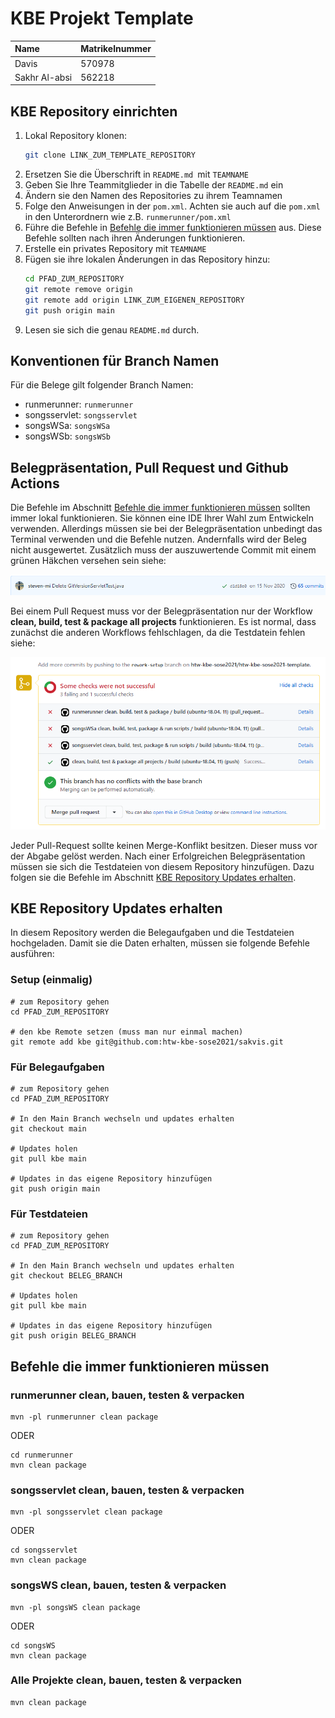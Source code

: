 # KBE Projekt Template

| Name          | Matrikelnummer  |
| :------------ | --------------- |
| Davis  | 570978 |
| Sakhr Al-absi | 562218 |



## KBE Repository einrichten

1. Lokal Repository klonen:
    ```bash
    git clone LINK_ZUM_TEMPLATE_REPOSITORY
    ```
1. Ersetzen Sie die Überschrift in `README.md `mit `TEAMNAME`
1. Geben Sie Ihre Teammitglieder in die Tabelle der `README.md` ein
1. Ändern sie den Namen des Repositories zu ihrem Teamnamen
1. Folge den Anweisungen in der `pom.xml`. Achten sie auch auf die `pom.xml` in den Unterordnern wie z.B. `runmerunner/pom.xml`
1. Führe die Befehle in [Befehle die immer funktionieren müssen](#befehle-die-immer-funktionieren-müssen) aus. Diese Befehle sollten nach ihren Änderungen funktionieren.
1. Erstelle ein privates Repository mit `TEAMNAME`
1. Fügen sie ihre lokalen Änderungen in das Repository hinzu:
    ```bash
    cd PFAD_ZUM_REPOSITORY
    git remote remove origin
    git remote add origin LINK_ZUM_EIGENEN_REPOSITORY
    git push origin main
    ```
1. Lesen sie sich die genau `README.md` durch.

## Konventionen für Branch Namen
Für die Belege gilt folgender Branch Namen:
- runmerunner: `runmerunner`
- songsservlet: `songsservlet`
- songsWSa: `songsWSa`
- songsWSb: `songsWSb`

## Belegpräsentation, Pull Request und Github Actions

Die Befehle im Abschnitt [Befehle die immer funktionieren müssen](#befehle-die-immer-funktionieren-müssen) sollten immer lokal funktionieren. Sie können eine IDE Ihrer Wahl zum Entwickeln verwenden. Allerdings müssen sie bei der Belegpräsentation unbedingt das Terminal verwenden und die Befehle nutzen. Andernfalls wird der Beleg nicht ausgewertet. Zusätzlich muss der auszuwertende Commit mit einem grünen Häkchen versehen sein siehe:

![image](.github/images/commit.PNG)

Bei einem Pull Request muss vor der Belegpräsentation nur der Workflow **clean, build, test & package all projects** funktionieren. Es ist normal, dass zunächst die anderen Workflows fehlschlagen, da die Testdatein fehlen siehe:

![image](.github/images/pull-request.PNG)

Jeder Pull-Request sollte keinen Merge-Konflikt besitzen. Dieser muss vor der Abgabe gelöst werden. Nach einer Erfolgreichen Belegpräsentation müssen sie sich die Testdateien von diesem Repository hinzufügen. Dazu folgen sie die Befehle im Abschnitt  [KBE Repository Updates erhalten](#kbe-repository-updates-erhalten). 

## KBE Repository Updates erhalten
In diesem Repository werden die Belegaufgaben und die Testdateien hochgeladen. Damit sie die Daten erhalten, müssen sie folgende Befehle ausführen:

### Setup (einmalig)

```
# zum Repository gehen
cd PFAD_ZUM_REPOSITORY

# den kbe Remote setzen (muss man nur einmal machen)
git remote add kbe git@github.com:htw-kbe-sose2021/sakvis.git
```

### Für Belegaufgaben
```
# zum Repository gehen
cd PFAD_ZUM_REPOSITORY

# In den Main Branch wechseln und updates erhalten
git checkout main

# Updates holen
git pull kbe main

# Updates in das eigene Repository hinzufügen
git push origin main
```


### Für Testdateien
```
# zum Repository gehen
cd PFAD_ZUM_REPOSITORY

# In den Main Branch wechseln und updates erhalten
git checkout BELEG_BRANCH

# Updates holen
git pull kbe main

# Updates in das eigene Repository hinzufügen
git push origin BELEG_BRANCH
```

## Befehle die immer funktionieren müssen

### runmerunner clean, bauen, testen & verpacken

```
mvn -pl runmerunner clean package 
```

ODER

```
cd runmerunner
mvn clean package 
```



### songsservlet clean, bauen, testen & verpacken

```
mvn -pl songsservlet clean package 
```

ODER

```
cd songsservlet
mvn clean package 
```



###  songsWS clean, bauen, testen & verpacken
```
mvn -pl songsWS clean package 
```

ODER

```
cd songsWS 
mvn clean package
```



### Alle Projekte clean, bauen, testen & verpacken
```
mvn clean package
```






